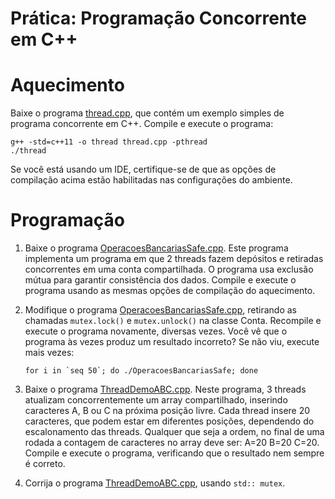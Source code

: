 # Prática: Programação Concorrente em C++



# Aquecimento

Baixe o programa [thread.cpp](thread.cpp), que contém um exemplo simples de programa concorrente em C++. Compile e execute o programa:
   ```
   g++ -std=c++11 -o thread thread.cpp -pthread
   ./thread
   ```

Se você está usando um IDE, certifique-se de que as opções de compilação acima estão habilitadas nas configurações do ambiente.


# Programação

1. Baixe o programa [OperacoesBancariasSafe.cpp](OperacoesBancariasSafe.cpp). Este programa implementa um programa em que 2 threads fazem depósitos e retiradas concorrentes em uma conta compartilhada. O programa usa exclusão mútua para garantir consistência dos dados. Compile e execute o programa usando as mesmas opções de compilação do aquecimento.

2. Modifique o programa [OperacoesBancariasSafe.cpp](OperacoesBancariasSafe.cpp), retirando as chamadas `mutex.lock()` e `mutex.unlock()` na classe Conta. Recompile e execute o programa novamente, diversas vezes. Você vê que o programa às vezes produz um resultado incorreto? Se não viu, execute mais vezes: 
   ```
   for i in `seq 50`; do ./OperacoesBancariasSafe; done
   ```

3. Baixe o programa [ThreadDemoABC.cpp](ThreadDemoABC.cpp). Neste programa, 3 threads atualizam concorrentemente um array compartilhado, inserindo caracteres A, B ou C na próxima posição livre. Cada thread insere 20 caracteres, que podem estar em diferentes posições, dependendo do escalonamento das threads. Qualquer que seja a ordem, no final de uma rodada a contagem de caracteres no array deve ser: A=20 B=20 C=20. Compile e execute o programa, verificando que o resultado nem sempre é correto.

4. Corrija o programa [ThreadDemoABC.cpp](ThreadDemoABC.cpp), usando `std:: mutex`.


